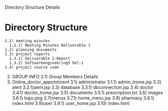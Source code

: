 Directory Structure Details
# Directory Structure
    1.1) meeting minutes
      1.1.1) Meeting Minutes Deliverable 1
    1.2) planning documents
    1.3) project reports
      1.3.1) Deliverable 1-Report
      1.3.2) Softwareengineering5 Del-1
    1.4) project source code
2. GROUP INFO
    2.1) Group Members Details
3. Online_doctor_appointment
    3.1) administrator
      3.1.1) admin_home.jsp
    3.2) alert
      3.2.1)alert.jsp
    3.3) database
      3.3.1) dbconnection.jsp
    3.4) doctor
      3.4.1) doctor_home.jsp
    3.5) documents
      3.5.1) prescription.txt
    3.6) images
      3.6.1) logo.png
    3.7)menus
      3.7.1) home_menu.jsp
    3.8) pharmacy
      3.8.1) index.html
    3.9)user
      3.9.1) user_home.jsp
    3.10) index.html
      
    
